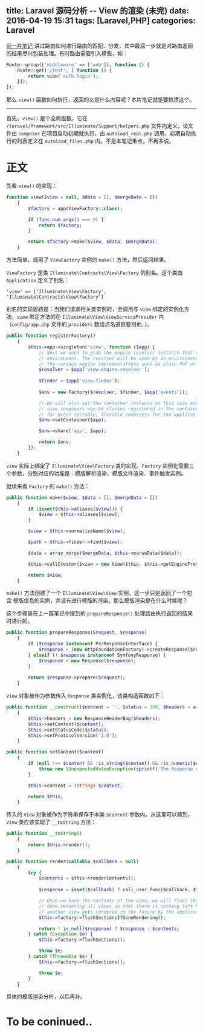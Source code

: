 
title: Laravel 源码分析 -- View 的渲染 (未完)
date: 2016-04-19 15:31
tags: [Laravel,PHP]
categories: Laravel
---

[前一片笔记](http://b.fengbl.cn/2016/04/15/Laravel-sourcecode-how-route-work/#%E5%8C%B9%E9%85%8D%E7%BB%93%E6%9E%9C%E5%A4%84%E7%90%86) 讲过路由如何进行路由的匹配、分发，其中最后一步就是对路由返回的结果尽兴包装处理。有时路由需要引入模版，如：

```php
Route::group(['middleware' => ['web']], function () {
	Route::get('/test', [ function () {
		return view('auth.login');
	}]);
});
```

那么 `view()` 函数如何执行，返回的又是什么内容呢？本片笔记就是要搞清这个。


<!-- more -->

---

首先，`view()` 是个全局函数，它在 `/laravel/framework/src/Illuminate/Support/helpers.php` 文件内定义，该文件由 `composer` 在项目启动初期就执行，由 `autoload_real.php` 调用，初期自动执行的列表定义在 `autoload_files.php` 内。不是本笔记重点，不再多说。

# 正文

先看 `view()` 的实现：

```php
function view($view = null, $data = [], $mergeData = [])
    {
        $factory = app(ViewFactory::class);

        if (func_num_args() === 0) {
            return $factory;
        }

        return $factory->make($view, $data, $mergeData);
    }
```

方法简单，调用了 `ViewFactory` 实例的 `make()` 方法，然后返回结果。

`ViewFactory`  是类 `Illuminate\Contracts\View\Factory` 的别名。这个类由 `Application` 定义了别名：

	'view' => ['Illuminate\View\Factory', 'Illuminate\Contracts\View\Factory']

别名的实现思路是：当我们请求相关类实例时，会调用与 `view` 绑定的实例化方法，`view` 绑定方法的在 `Illuminate\View\ViewServiceProvider` 内（`config/app.php`  文件的 `providers` 数组点名道姓要用他..）。

```php
public function registerFactory()
    {
        $this->app->singleton('view', function ($app) {
            // Next we need to grab the engine resolver instance that will be used by the
            // environment. The resolver will be used by an environment to get each of
            // the various engine implementations such as plain PHP or Blade engine.
            $resolver = $app['view.engine.resolver'];
            
            $finder = $app['view.finder'];
            
            $env = new Factory($resolver, $finder, $app['events']);

            // We will also set the container instance on this view environment since the
            // view composers may be classes registered in the container, which allows
            // for great testable, flexible composers for the application developer.
            $env->setContainer($app);

            $env->share('app', $app);

            return $env;
        });
    }
```
`view` 实际上绑定了 `Illuminate\View\Factory` 类的实现，`Factory` 实例化需要三个参数，分别对应的功能是：模版解析渲染、模版文件渲染、事件触发实例。

继续来看 `Factory` 的 `make()` 方法：

```php
public function make($view, $data = [], $mergeData = [])
    {
        if (isset($this->aliases[$view])) {
            $view = $this->aliases[$view];
        }

        $view = $this->normalizeName($view);

        $path = $this->finder->find($view);

        $data = array_merge($mergeData, $this->parseData($data));

        $this->callCreator($view = new View($this, $this->getEngineFromPath($path), $view, $path, $data));

        return $view;
    }
```

`make()` 方法创建了一个 `Illuminate\View\View` 实例。这一步只是返回了一个包含 模版信息的实例，并没有进行模版的渲染，那么模版渲染是在什么时候呢？

这个步骤是在上一篇笔记中提到的 `prepareResponse()` 处理路由执行返回的结果 时进行的。

```php
public function prepareResponse($request, $response)
    {
        if ($response instanceof PsrResponseInterface) {
            $response = (new HttpFoundationFactory)->createResponse($response);
        } elseif (! $response instanceof SymfonyResponse) {
            $response = new Response($response);
        }
        
        return $response->prepare($request);
    }
```

`View` 对象被作为参数传入 `Response` 类实例化，该类构造函数如下：

```php
public function __construct($content = '', $status = 200, $headers = array())
    {
        $this->headers = new ResponseHeaderBag($headers);
        $this->setContent($content);
        $this->setStatusCode($status);
        $this->setProtocolVersion('1.0');
    }

public function setContent($content)
    {
        if (null !== $content && !is_string($content) && !is_numeric($content) && !is_callable(array($content, '__toString'))) {
            throw new \UnexpectedValueException(sprintf('The Response content must be a string or object implementing __toString(), "%s" given.', gettype($content)));
        }

        $this->content = (string) $content;

        return $this;
    }
```

传入的 `View` 对象被作为字符串保存于本类 `$content` 参数内。从这里可以猜到，`View` 类应该实现了 `__toString` 方法：

```php
public function __toString()
    {
        return $this->render();
    }

public function render(callable $callback = null)
    {
        try {
            $contents = $this->renderContents();
            
            $response = isset($callback) ? call_user_func($callback, $this, $contents) : null;

            // Once we have the contents of the view, we will flush the sections if we are
            // done rendering all views so that there is nothing left hanging over when
            // another view gets rendered in the future by the application developer.
            $this->factory->flushSectionsIfDoneRendering();

            return ! is_null($response) ? $response : $contents;
        } catch (Exception $e) {
            $this->factory->flushSections();

            throw $e;
        } catch (Throwable $e) {
            $this->factory->flushSections();

            throw $e;
        }
    }
```

具体的模版渲染分析，以后再补。

# To be coninued..


